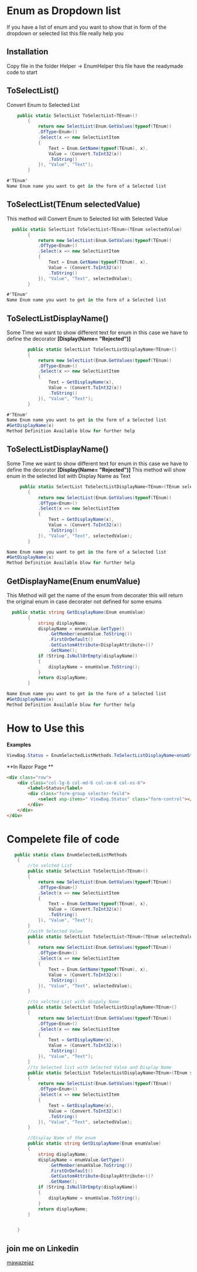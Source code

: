 # Enum as Dropdown list

If you have a list of enum and you want to show that in form of the dropdown or selected list this file really help you

## Installation

Copy file in the folder Helper -> EnumHelper this file have the readymade code to start



## ToSelectList<TEnum>()
Convert Enum to Selected List
```c#
    public static SelectList ToSelectList<TEnum>()
        {
            return new SelectList(Enum.GetValues(typeof(TEnum))
            .OfType<Enum>()
            .Select(x => new SelectListItem
            {
                Text = Enum.GetName(typeof(TEnum), x),
                Value = (Convert.ToInt32(x))
                .ToString()
            }), "Value", "Text");
        }

#'TEnum'
Name Enum name you want to get in the form of a Selected list 
```

## ToSelectList<TEnum>(TEnum selectedValue)
This method will Convert Enum to Selected list with Selected Value
```C#
  public static SelectList ToSelectList<TEnum>(TEnum selectedValue)
        {
            return new SelectList(Enum.GetValues(typeof(TEnum))
            .OfType<Enum>()
            .Select(x => new SelectListItem
            {
                Text = Enum.GetName(typeof(TEnum), x),
                Value = (Convert.ToInt32(x))
                .ToString()
            }), "Value", "Text", selectedValue);
        }

#'TEnum'
Name Enum name you want to get in the form of a Selected list
```

## ToSelectListDisplayName<TEnum>()

Some Time we want to show different text for enum in this case we have to define the decorator  **[Display(Name= "Rejected")]**

```C#
        public static SelectList ToSelectListDisplayName<TEnum>()
        {
            return new SelectList(Enum.GetValues(typeof(TEnum))
            .OfType<Enum>()
            .Select(x => new SelectListItem
            {
                Text = GetDisplayName(x),
                Value = (Convert.ToInt32(x))
                .ToString()
            }), "Value", "Text");
        }

#'TEnum'
Name Enum name you want to get in the form of a Selected list 
#GetDisplayName(x)
Method Definition Available blow for further help 
```


## ToSelectListDisplayName<TEnum>()

Some Time we want to show different text for enum in this case we have to define the decorator  **[Display(Name= "Rejected")]** 
This method will show enum in the selected list with Display Name as Text

```C#
     public static SelectList ToSelectListDisplayName<TEnum>(TEnum selectedValue)
        {
            return new SelectList(Enum.GetValues(typeof(TEnum))
            .OfType<Enum>()
            .Select(x => new SelectListItem
            {
                Text = GetDisplayName(x),
                Value = (Convert.ToInt32(x))
                .ToString()
            }), "Value", "Text", selectedValue);
        }

Name Enum name you want to get in the form of a Selected list 
#GetDisplayName(x)
Method Definition Available blow for further help 
```



## GetDisplayName(Enum enumValue)

This Method will get the name of the enum from decorater this will return the original enum in case decorater not defined for some enums
```C#
  public static string GetDisplayName(Enum enumValue)
        {
            string displayName;
            displayName = enumValue.GetType()
                .GetMember(enumValue.ToString())
                .FirstOrDefault()
                .GetCustomAttribute<DisplayAttribute>()?
                .GetName();
            if (String.IsNullOrEmpty(displayName))
            {
                displayName = enumValue.ToString();
            }
            return displayName;
        }

Name Enum name you want to get in the form of a Selected list 
#GetDisplayName(x)
Method Definition Available blow for further help 
```

# How to Use this 
**Examples**
```C#
ViewBag.Status = EnumSelectedListMethods.ToSelectListDisplayName<enumStatus();
```
**In Razor Page **
```HTML
<div class="row">
    <div class="col-lg-6 col-md-6 col-sm-6 col-xs-6">
        <label>Status</label>
        <div class="form-group selecter-feild">
            <select asp-items=" ViewBag.Status" class="form-control"></select>
        </div>
    </div>
</div>

```

# Compelete file of code 
``` C#
   public static class EnumSelectedListMethods
    {
        //to selcted List
        public static SelectList ToSelectList<TEnum>()
        {
            return new SelectList(Enum.GetValues(typeof(TEnum))
            .OfType<Enum>()
            .Select(x => new SelectListItem
            {
                Text = Enum.GetName(typeof(TEnum), x),
                Value = (Convert.ToInt32(x))
                .ToString()
            }), "Value", "Text");
        }
        //with Selected Value
        public static SelectList ToSelectList<TEnum>(TEnum selectedValue)
        {
            return new SelectList(Enum.GetValues(typeof(TEnum))
            .OfType<Enum>()
            .Select(x => new SelectListItem
            {
                Text = Enum.GetName(typeof(TEnum), x),
                Value = (Convert.ToInt32(x))
                .ToString()
            }), "Value", "Text", selectedValue);
        }

        //to selcted List with dispaly Name
        public static SelectList ToSelectListDisplayName<TEnum>()
        {
            return new SelectList(Enum.GetValues(typeof(TEnum))
            .OfType<Enum>()
            .Select(x => new SelectListItem
            {
                Text = GetDisplayName(x),
                Value = (Convert.ToInt32(x))
                .ToString()
            }), "Value", "Text");
        }
        //to Selected list with Selected Value and Display Name
        public static SelectList ToSelectListDisplayName<TEnum>(TEnum selectedValue)
        {
            return new SelectList(Enum.GetValues(typeof(TEnum))
            .OfType<Enum>()
            .Select(x => new SelectListItem
            {
                Text = GetDisplayName(x),
                Value = (Convert.ToInt32(x))
                .ToString()
            }), "Value", "Text", selectedValue);
        }

        //Display Name of the enum
        public static string GetDisplayName(Enum enumValue)
        {
            string displayName;
            displayName = enumValue.GetType()
                .GetMember(enumValue.ToString())
                .FirstOrDefault()
                .GetCustomAttribute<DisplayAttribute>()?
                .GetName();
            if (String.IsNullOrEmpty(displayName))
            {
                displayName = enumValue.ToString();
            }
            return displayName;
        }


    }
```


## join me on Linkedin
[mawazejaz](https://www.linkedin.com/in/mawaz/)
